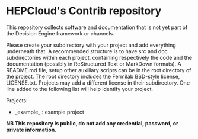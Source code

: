 # HEPCloud's Contrib repository

This repository collects software and documentation that is not yet part of the Decision Engine framework or channels.

Please create your subdirectory with your project and add everything underneath that.
A recommended structure is to have src and doc subdirectories within each project, containing
respectively the code and the documentation (possibly in ReStructured Text or MarkDown formats). 
A README.md file, setup other auxiliary scripts can be in the root directory of the project. 
The root directory includes the Fermilab BSD-style license, LICENSE.txt. Projects may add a 
different license in their subdirectory.
One line added to the following list will help identify your project.

Projects:
* _example\_ : example project


**NB This repository is public, do not add any credential, password, or private information.**
